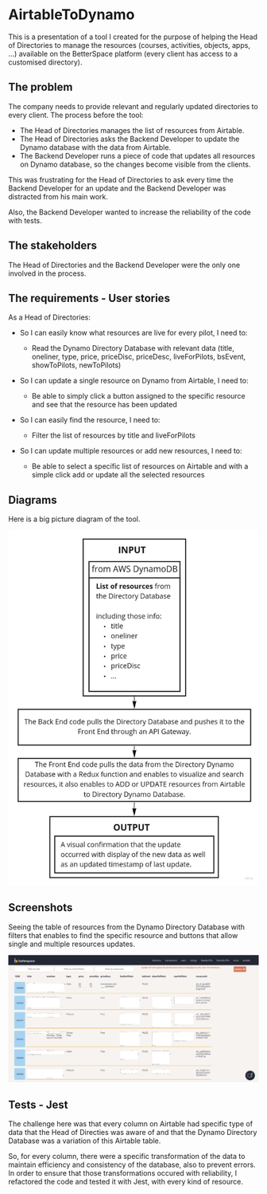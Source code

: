 # AirtableToDynamo

This is a presentation of a tool I created for the purpose of helping the Head of Directories to manage the resources (courses, activities, objects, apps, ...) available on the BetterSpace platform (every client has access to a customised directory).

## The problem

The company needs to provide relevant and regularly updated directories to every client. The process before the tool:

- The Head of Directories manages the list of resources from Airtable.
- The Head of Directories asks the Backend Developer to update the Dynamo database with the data from Airtable.
- The Backend Developer runs a piece of code that updates all resources on Dynamo database, so the changes become visible from the clients.

This was frustrating for the Head of Directories to ask every time the Backend Developer for an update and the Backend Developer was distracted from his main work.

Also, the Backend Developer wanted to increase the reliability of the code with tests.

## The stakeholders

The Head of Directories and the Backend Developer were the only one involved in the process.

## The requirements - User stories

As a Head of Directories:

- So I can easily know what resources are live for every pilot, I need to:

  - Read the Dynamo Directory Database with relevant data (title, oneliner, type, price, priceDisc, priceDesc, liveForPilots, bsEvent, showToPilots, newToPilots)

- So I can update a single resource on Dynamo from Airtable, I need to:

  - Be able to simply click a button assigned to the specific resource and see that the resource has been updated

- So I can easily find the resource, I need to:

  - Filter the list of resources by title and liveForPilots

- So I can update multiple resources or add new resources, I need to:

  - Be able to select a specific list of resources on Airtable and with a simple click add or update all the selected resources

## Diagrams

Here is a big picture diagram of the tool.

![alt text](Images/AirtableShortDiagram.jpg)

## Screenshots

Seeing the table of resources from the Dynamo Directory Database with filters that enables to find the specific resource and buttons that allow single and multiple resources updates.

![alt text](Images/BetterSpace-Airtable-1.png)

## Tests - Jest

The challenge here was that every column on Airtable had specific type of data that the Head of Directies was aware of and that the Dynamo Directory Database was a variation of this Airtable table.

So, for every column, there were a specific transformation of the data to maintain efficiency and consistency of the database, also to prevent errors. In order to ensure that those transformations occured with reliability, I refactored the code and tested it with Jest, with every kind of resource.
